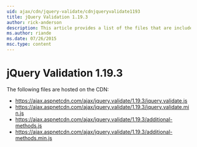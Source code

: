 ```yaml
---
uid: ajax/cdn/jquery-validate/cdnjqueryvalidate1193
title: jQuery Validation 1.19.3
author: rick-anderson
description: This article provides a list of the files that are included in the jQuery Validation 1.19.3 hosted on the CDN.
ms.author: riande
ms.date: 07/26/2015
msc.type: content
---
```


# jQuery Validation 1.19.3

The following files are hosted on the CDN:

- https://ajax.aspnetcdn.com/ajax/jquery.validate/1.19.3/jquery.validate.js
- https://ajax.aspnetcdn.com/ajax/jquery.validate/1.19.3/jquery.validate.min.js
- https://ajax.aspnetcdn.com/ajax/jquery.validate/1.19.3/additional-methods.js
- https://ajax.aspnetcdn.com/ajax/jquery.validate/1.19.3/additional-methods.min.js
